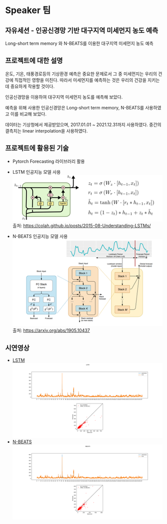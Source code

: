 ﻿# Speaker 팀
## 자유세션 - 인공신경망 기반 대구지역 미세먼지 농도 예측
Long-short term memory 와 N-BEATS를 이용한 대구지역 미세먼지 농도 예측

## 프로젝트에 대한 설명
온도, 기온, 태풍경로등의 기상환경 예측은 중요한 문제로서 그 중 미세먼지는 우리의 건강에 직접적인 영향을 미친다.
따라서 미세먼지를 예측하는 것은 우리의 건강을 지키는데 중요하게 작용할 것이다.

인공신경망을 이용하여 대구지역 미세먼지 농도를 예측해 보았다.

예측을 위해 사용한 인공신경망은 Long-short term memory, N-BEATS를 사용하였고 이를 비교해 보았다.

데이터는 기상청에서 제공받았으며, 2017.01.01 ~ 2021.12.31까지 사용하였다. 중간의 결측치는 linear interpolation을 사용하였다.

## 프로젝트에 활용된 기술
* Pytorch Forecasting 라이브러리 활용
* LSTM 인공지능 모델 사용
![img](img/lstm_cell.png)
출처: https://colah.github.io/posts/2015-08-Understanding-LSTMs/

* N-BEATS 인공지능 모델 사용
![img_1.png](img/nbeats_cell.png)
출처: https://arxiv.org/abs/1905.10437


## 시연영상
* [LSTM](https://youtu.be/XpSFPV5t8nw)
![LSTM](img/lstm.png)
* [N-BEATS](https://youtu.be/ZDSF0wV-I4k)
![NBEATS](img/nbeats.png)
